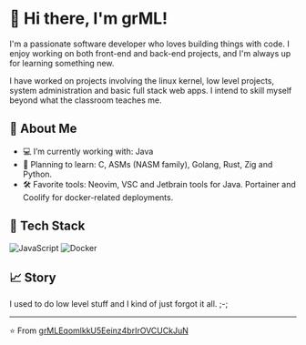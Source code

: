# 👋 Hi there, I'm grML!

I'm a passionate software developer who loves building things with code. I enjoy working on both front-end and back-end projects, and I'm always up for learning something new.

I have worked on projects involving the linux kernel, low level projects, system administration and basic full stack web apps.
I intend to skill myself beyond what the classroom teaches me.

## 🚀 About Me

- 💻 I’m currently working with: Java
- 🌱 Planning to learn: C, ASMs (NASM family), Golang, Rust, Zig and Python. 
- 🛠️ Favorite tools: Neovim, VSC and Jetbrain tools for Java. Portainer and Coolify for docker-related deployments.

## 🧰 Tech Stack

![JavaScript](https://img.shields.io/badge/-JavaScript-black?style=flat-square&logo=javascript)
![Docker](https://img.shields.io/badge/-Docker-black?style=flat-square&logo=docker)

## 📈 Story

I used to do low level stuff and I kind of just forgot it all. ;-;

---

⭐️ From [grMLEqomlkkU5Eeinz4brIrOVCUCkJuN](https://github.com/grMLEqomlkkU5Eeinz4brIrOVCUCkJuN)
